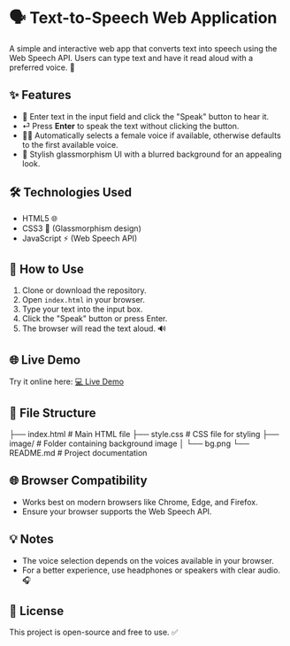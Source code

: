 # 🗣️ Text-to-Speech Web Application

A simple and interactive web app that converts text into speech using the Web Speech API. Users can type text and have it read aloud with a preferred voice. 🎤

## ✨ Features

- 📝 Enter text in the input field and click the "Speak" button to hear it.  
- ⏎ Press **Enter** to speak the text without clicking the button.  
- 👩‍💻 Automatically selects a female voice if available, otherwise defaults to the first available voice.  
- 🎨 Stylish glassmorphism UI with a blurred background for an appealing look.  

## 🛠️ Technologies Used

- HTML5 🌐  
- CSS3 🎨 (Glassmorphism design)  
- JavaScript ⚡ (Web Speech API)  

## 🚀 How to Use

1. Clone or download the repository.  
2. Open `index.html` in your browser.  
3. Type your text into the input box.  
4. Click the "Speak" button or press Enter.  
5. The browser will read the text aloud. 🔊  

## 🌐 Live Demo
Try it online here: [💻 Live Demo](https://text-to-speech-tharanitamilpandithan.netlify.app/)  

## 📂 File Structure

├── index.html # Main HTML file
├── style.css # CSS file for styling
├── image/ # Folder containing background image
│ └── bg.png
└── README.md # Project documentation

## 🌐 Browser Compatibility

- Works best on modern browsers like Chrome, Edge, and Firefox.  
- Ensure your browser supports the Web Speech API.  

## 💡 Notes

- The voice selection depends on the voices available in your browser.  
- For a better experience, use headphones or speakers with clear audio. 🎧  

## 📄 License

This project is open-source and free to use. ✅
